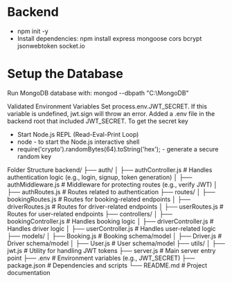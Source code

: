 # Backend
- npm init -y
- Install dependencies: npm install express mongoose cors bcrypt jsonwebtoken socket.io

# Setup the Database
Run MongoDB database with: mongod --dbpath "C:\MongoDB"

Validated Environment Variables
Set process.env.JWT_SECRET.  If this variable is undefined, jwt.sign will throw an error. Added a .env file in the backend root that included JWT_SECRET. 
To get the secret key  
- Start Node.js REPL (Read-Eval-Print Loop)
- node - to start the Node.js interactive shell
- require('crypto').randomBytes(64).toString('hex'); - generate a secure random key


Folder Structure
backend/
├── auth/
│   ├── authController.js      # Handles authentication logic (e.g., login, signup, token generation)
│   ├── authMiddleware.js      # Middleware for protecting routes (e.g., verify JWT)
│   ├── authRoutes.js          # Routes related to authentication
├── routes/
│   ├── bookingRoutes.js       # Routes for booking-related endpoints
│   ├── driverRoutes.js        # Routes for driver-related endpoints
│   ├── userRoutes.js          # Routes for user-related endpoints
├── controllers/
│   ├── bookingController.js   # Handles booking logic
│   ├── driverController.js    # Handles driver logic
│   ├── userController.js      # Handles user-related logic
├── models/
│   ├── Booking.js             # Booking schema/model
│   ├── Driver.js              # Driver schema/model
│   ├── User.js                # User schema/model
├── utils/
│   ├── jwt.js                 # Utility for handling JWT tokens
├── server.js                  # Main server entry point
├── .env                       # Environment variables (e.g., JWT_SECRET)
├── package.json               # Dependencies and scripts
└── README.md                  # Project documentation
